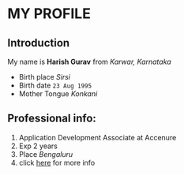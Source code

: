 # MY PROFILE

## Introduction

My name is **Harish Gurav** from *Karwar, Karnataka*

- Birth place *Sirsi*
- Birth date `23 Aug 1995`
- Mother Tongue *Konkani*

## Professional info:

1. Application Development Associate at Accenure
2. Exp 2 years
3. Place *Bengaluru*
4. click [here](www.linkedin.com/in/hareesh-gurav-31a48aa6) for more info

